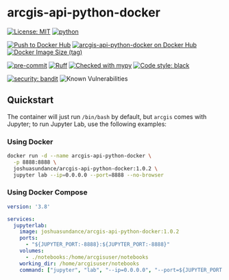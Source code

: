 # arcgis-api-python-docker

[![License: MIT](https://img.shields.io/badge/License-MIT-yellow.svg)](https://opensource.org/licenses/MIT)
[![python](https://img.shields.io/badge/Python-3.11-3776AB.svg?style=flat&logo=python&logoColor=white)](https://www.python.org)

[![Push to Docker Hub](https://github.com/joshuasundance-swca/arcgis-api-python-docker/actions/workflows/docker-hub.yml/badge.svg)](https://github.com/joshuasundance-swca/arcgis-api-python-docker/actions/workflows/docker-hub.yml)
[![arcgis-api-python-docker on Docker Hub](https://img.shields.io/docker/v/joshuasundance/arcgis-api-python-docker?label=arcgis-api-python-docker&logo=docker)](https://hub.docker.com/r/joshuasundance/arcgis-api-python-docker)
[![Docker Image Size (tag)](https://img.shields.io/docker/image-size/joshuasundance/arcgis-api-python-docker/latest)](https://hub.docker.com/r/joshuasundance/arcgis-api-python-docker)

[![pre-commit](https://img.shields.io/badge/pre--commit-enabled-brightgreen?logo=pre-commit&logoColor=white)](https://github.com/pre-commit/pre-commit)
[![Ruff](https://img.shields.io/endpoint?url=https://raw.githubusercontent.com/charliermarsh/ruff/main/assets/badge/v1.json)](https://github.com/charliermarsh/ruff)
[![Checked with mypy](http://www.mypy-lang.org/static/mypy_badge.svg)](http://mypy-lang.org/)
[![Code style: black](https://img.shields.io/badge/code%20style-black-000000.svg)](https://github.com/psf/black)

[![security: bandit](https://img.shields.io/badge/security-bandit-yellow.svg)](https://github.com/PyCQA/bandit)
![Known Vulnerabilities](https://snyk.io/test/github/joshuasundance-swca/arcgis-api-python-docker/badge.svg)

## Quickstart

The container will just run `/bin/bash` by default, but `arcgis` comes with Jupyter; to run Jupyter Lab, use the following examples:

### Using Docker
```bash
docker run -d --name arcgis-api-python-docker \
  -p 8888:8888 \
  joshuasundance/arcgis-api-python-docker:1.0.2 \
  jupyter lab --ip=0.0.0.0 --port=8888 --no-browser
```

### Using Docker Compose
```docker-compose.yml
version: '3.8'

services:
  jupyterlab:
    image: joshuasundance/arcgis-api-python-docker:1.0.2
    ports:
      - "${JUPYTER_PORT:-8888}:${JUPYTER_PORT:-8888}"
    volumes:
      - ./notebooks:/home/arcgisuser/notebooks
    working_dir: /home/arcgisuser/notebooks
    command: ["jupyter", "lab", "--ip=0.0.0.0", "--port=${JUPYTER_PORT:-8888}", "--no-browser"]
```
